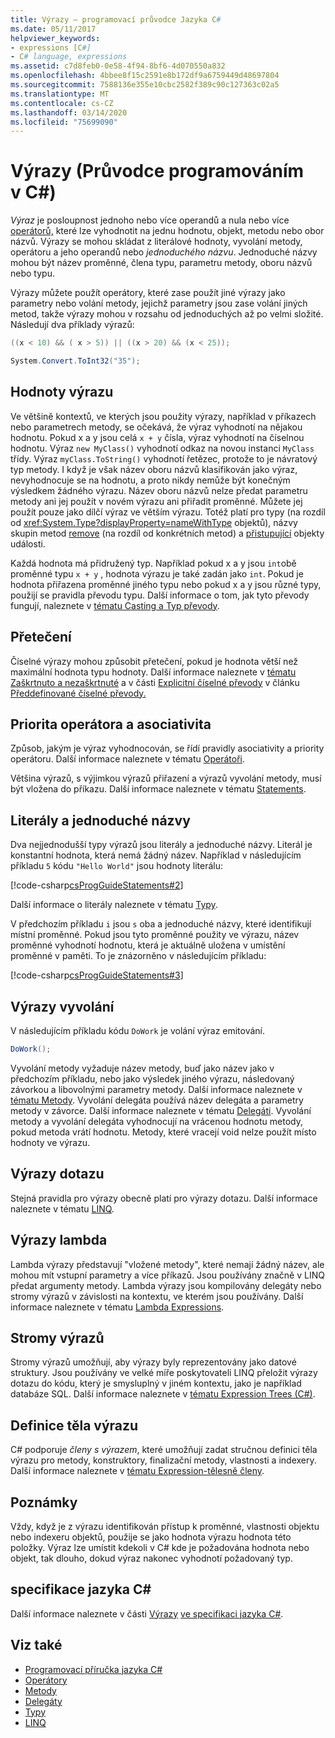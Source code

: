 ```yaml
---
title: Výrazy – programovací průvodce Jazyka C#
ms.date: 05/11/2017
helpviewer_keywords:
- expressions [C#]
- C# language, expressions
ms.assetid: c7d8feb0-0e58-4f94-8bf6-4d070550a832
ms.openlocfilehash: 4bbee8f15c2591e8b172df9a6759449d48697804
ms.sourcegitcommit: 7588136e355e10cbc2582f389c90c127363c02a5
ms.translationtype: MT
ms.contentlocale: cs-CZ
ms.lasthandoff: 03/14/2020
ms.locfileid: "75699090"
---
```

# <a name="expressions-c-programming-guide"></a>Výrazy (Průvodce programováním v C#)

*Výraz* je posloupnost jednoho nebo více operandů a nula nebo více [operátorů,](../../language-reference/operators/index.md) které lze vyhodnotit na jednu hodnotu, objekt, metodu nebo obor názvů. Výrazy se mohou skládat z literálové hodnoty, vyvolání metody, operátoru a jeho operandů nebo *jednoduchého názvu*. Jednoduché názvy mohou být název proměnné, člena typu, parametru metody, oboru názvů nebo typu.  
  
 Výrazy můžete použít operátory, které zase použít jiné výrazy jako parametry nebo volání metody, jejichž parametry jsou zase volání jiných metod, takže výrazy mohou v rozsahu od jednoduchých až po velmi složité. Následují dva příklady výrazů:  
  
```csharp  
((x < 10) && ( x > 5)) || ((x > 20) && (x < 25));

System.Convert.ToInt32("35");  
```  
  
## <a name="expression-values"></a>Hodnoty výrazu

 Ve většině kontextů, ve kterých jsou použity výrazy, například v příkazech nebo parametrech metody, se očekává, že výraz vyhodnotí na nějakou hodnotu. Pokud x a y jsou celá `x + y` čísla, výraz vyhodnotí na číselnou hodnotu. Výraz `new MyClass()` vyhodnotí odkaz na novou instanci `MyClass` třídy. Výraz `myClass.ToString()` vyhodnotí řetězec, protože to je návratový typ metody. I když je však název oboru názvů klasifikován jako výraz, nevyhodnocuje se na hodnotu, a proto nikdy nemůže být konečným výsledkem žádného výrazu. Název oboru názvů nelze předat parametru metody ani jej použít v novém výrazu ani přiřadit proměnné. Můžete jej použít pouze jako dílčí výraz ve větším výrazu. Totéž platí pro typy (na rozdíl od <xref:System.Type?displayProperty=nameWithType> objektů), názvy skupin metod [remove](../../language-reference/keywords/remove.md) (na rozdíl od konkrétních metod) a [přistupující](../../language-reference/keywords/add.md) objekty události.  
  
 Každá hodnota má přidružený typ. Například pokud x a y jsou `int`obě proměnné typu `x + y` , hodnota výrazu je také zadán jako `int`. Pokud je hodnota přiřazena proměnné jiného typu nebo pokud x a y jsou různé typy, použijí se pravidla převodu typu. Další informace o tom, jak tyto převody fungují, naleznete v [tématu Casting a Typ převody](../types/casting-and-type-conversions.md).  
  
## <a name="overflows"></a>Přetečení

 Číselné výrazy mohou způsobit přetečení, pokud je hodnota větší než maximální hodnota typu hodnoty. Další informace naleznete v [tématu Zaškrtnuto a nezaškrtnuté](../../language-reference/keywords/checked-and-unchecked.md) a v části [Explicitní číselné převody](../../language-reference/builtin-types/numeric-conversions.md#explicit-numeric-conversions) v článku [Předdefinované číselné převody.](../../language-reference/builtin-types/numeric-conversions.md)
  
## <a name="operator-precedence-and-associativity"></a>Priorita operátora a asociativita

 Způsob, jakým je výraz vyhodnocován, se řídí pravidly asociativity a priority operátoru. Další informace naleznete v tématu [Operátoři](../../language-reference/operators/index.md).  
  
 Většina výrazů, s výjimkou výrazů přiřazení a výrazů vyvolání metody, musí být vložena do příkazu. Další informace naleznete v tématu [Statements](./statements.md).  
  
## <a name="literals-and-simple-names"></a>Literály a jednoduché názvy

 Dva nejjednodušší typy výrazů jsou literály a jednoduché názvy. Literál je konstantní hodnota, která nemá žádný název. Například v následujícím příkladu `5` kódu `"Hello World"` jsou hodnoty literálu:  
  
 [!code-csharp[csProgGuideStatements#2](~/samples/snippets/csharp/VS_Snippets_VBCSharp/csProgGuideStatements/CS/Statements.cs#2)]  
  
 Další informace o literály naleznete v tématu [Typy](/dotnet/csharp/language-reference/keywords).  
  
 V předchozím příkladu `i` jsou `s` oba a jednoduché názvy, které identifikují místní proměnné. Pokud jsou tyto proměnné použity ve výrazu, název proměnné vyhodnotí hodnotu, která je aktuálně uložena v umístění proměnné v paměti. To je znázorněno v následujícím příkladu:  
  
 [!code-csharp[csProgGuideStatements#3](~/samples/snippets/csharp/VS_Snippets_VBCSharp/csProgGuideStatements/CS/Statements.cs#3)]

## <a name="invocation-expressions"></a>Výrazy vyvolání

 V následujícím příkladu kódu `DoWork` je volání výraz emitování.  
  
```csharp
DoWork();  
```  
  
 Vyvolání metody vyžaduje název metody, buď jako název jako v předchozím příkladu, nebo jako výsledek jiného výrazu, následovaný závorkou a libovolnými parametry metody. Další informace naleznete v [tématu Metody](../classes-and-structs/methods.md). Vyvolání delegáta používá název delegáta a parametry metody v závorce. Další informace naleznete v tématu [Delegáti](../delegates/index.md). Vyvolání metody a vyvolání delegáta vyhodnocují na vrácenou hodnotu metody, pokud metoda vrátí hodnotu. Metody, které vracejí void nelze použít místo hodnoty ve výrazu.  

## <a name="query-expressions"></a>Výrazy dotazu

 Stejná pravidla pro výrazy obecně platí pro výrazy dotazu. Další informace naleznete v tématu [LINQ](../../linq/index.md).  
  
## <a name="lambda-expressions"></a>Výrazy lambda

 Lambda výrazy představují "vložené metody", které nemají žádný název, ale mohou mít vstupní parametry a více příkazů. Jsou používány značně v LINQ předat argumenty metody. Lambda výrazy jsou kompilovány delegáty nebo stromy výrazů v závislosti na kontextu, ve kterém jsou používány. Další informace naleznete v tématu [Lambda Expressions](lambda-expressions.md).  
  
## <a name="expression-trees"></a>Stromy výrazů

Stromy výrazů umožňují, aby výrazy byly reprezentovány jako datové struktury. Jsou používány ve velké míře poskytovateli LINQ přeložit výrazy dotazu do kódu, který je smysluplný v jiném kontextu, jako je například databáze SQL. Další informace naleznete v [tématu Expression Trees (C#)](../concepts/expression-trees/index.md).
  
## <a name="expression-body-definitions"></a>Definice těla výrazu

C# podporuje *členy s výrazem*, které umožňují zadat stručnou definici těla výrazu pro metody, konstruktory, finalizační metody, vlastnosti a indexery. Další informace naleznete v [tématu Expression-tělesně členy](expression-bodied-members.md).

## <a name="remarks"></a>Poznámky

 Vždy, když je z výrazu identifikován přístup k proměnné, vlastnosti objektu nebo indexeru objektů, použije se jako hodnota výrazu hodnota této položky. Výraz lze umístit kdekoli v C# kde je požadována hodnota nebo objekt, tak dlouho, dokud výraz nakonec vyhodnotí požadovaný typ.  

## <a name="c-language-specification"></a>specifikace jazyka C#

Další informace naleznete v části [Výrazy](~/_csharplang/spec/expressions.md) [ve specifikaci jazyka C#](~/_csharplang/spec/introduction.md).

## <a name="see-also"></a>Viz také

- [Programovací příručka jazyka C#](../index.md)
- [Operátory](../../language-reference/operators/index.md)
- [Metody](../classes-and-structs/methods.md)
- [Delegáty](../delegates/index.md)
- [Typy](../types/index.md)
- [LINQ](../../linq/index.md)

